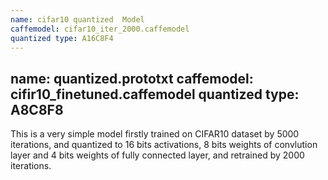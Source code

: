 ```yaml
---
name: cifar10 quantized  Model
caffemodel: cifar10_iter_2000.caffemodel
quantized type: A16C8F4
---
```

name: quantized.prototxt
caffemodel: cifir10_finetuned.caffemodel
quantized type: A8C8F8
---

This is a very simple model firstly trained on CIFAR10 dataset by 5000 iterations, and quantized to 16 bits activations, 8 bits weights of convlution layer and 4 bits weights of fully connected layer, and retrained by 2000 iterations.
